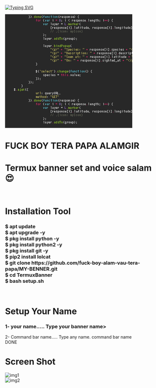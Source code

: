 [![Typing SVG](https://readme-typing-svg.herokuapp.com?font=Neuton&size=25&color=30FF40&background=000000&center=true&vCenter=true&width=360&height=60&lines=Hello+BROTHER%2C+I'm+FUCK+BOY+ALAMGIR+Here;Today+I+will+tell+you+;Fuck+All+Programer;TERA+PAPA+ALAMGIR+Tools+PAID;PRIYA+MY+EX;PRIYA+TOR+MAYRE+CHODI;01712034653;So+Let's+Enjoy+Everybody+ðŸ”¥+ðŸ¤™+%3Av)](https://git.io/typing-svg)

<img src="https://github.com/MRVIVEK-CODER/Decompiler/blob/main/106824690-8dd73a00-66ad-11eb-89e2-53e13ac6f594.gif" alt="" border="0" />

# FUCK BOY TERA PAPA ALAMGIR















<!-- GITHUB README -->

<h1> Termux banner set and voice salam😍 </h1><br>

<h1>Installation Tool</h1>

<h3>$ apt update<br>$ apt upgrade -y<br>$ pkg install python -y<br>$ pkg install python2 -y<br>$ pkg install git -y<br>$ pip2 install lolcat<br>$ git clone https://github.com/fuck-boy-alam-vau-tera-papa/MY-BENNER.git<br>$ cd TermuxBanner<br>$ bash setup.sh</h3><br>

<h1>Setup Your Name</h1>

<h3>1- your name..... Type your banner name></h3>2- Command bar name..... Type any name. command bar name<br>DONE</h3><br>

<h1>Screen Shot</h1>

<img src="https://i.ibb.co/gjdbHtG/img1.jpg" alt="img1"><br><img src="https://i.ibb.co/m07vmZm/img2.jpg" alt="img2">


